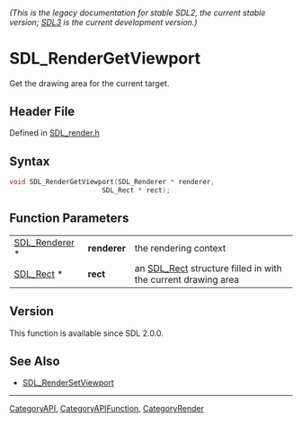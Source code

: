 ###### (This is the legacy documentation for stable SDL2, the current stable version; [SDL3](https://wiki.libsdl.org/SDL3/) is the current development version.)
# SDL_RenderGetViewport

Get the drawing area for the current target.

## Header File

Defined in [SDL_render.h](https://github.com/libsdl-org/SDL/blob/SDL2/include/SDL_render.h)

## Syntax

```c
void SDL_RenderGetViewport(SDL_Renderer * renderer,
                       SDL_Rect * rect);
```

## Function Parameters

|                                |              |                                                                           |
| ------------------------------ | ------------ | ------------------------------------------------------------------------- |
| [SDL_Renderer](SDL_Renderer) * | **renderer** | the rendering context                                                     |
| [SDL_Rect](SDL_Rect) *         | **rect**     | an [SDL_Rect](SDL_Rect) structure filled in with the current drawing area |

## Version

This function is available since SDL 2.0.0.

## See Also

- [SDL_RenderSetViewport](SDL_RenderSetViewport)

----
[CategoryAPI](CategoryAPI), [CategoryAPIFunction](CategoryAPIFunction), [CategoryRender](CategoryRender)


